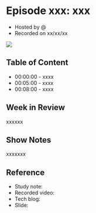 # Episode xxx: xxx

- Hosted by @
- Recorded on xx/xx/xx

![](/image/xx.png)

## Table of Content

- 00:00:00 - xxxx
- 00:05:00 - xxxx
- 00:08:00 - xxxx

## Week in Review

xxxxxx

## Show Notes

xxxxxxx

## Reference 

- Study note:
- Recorded video: 
- Tech blog: 
- Slide: 
